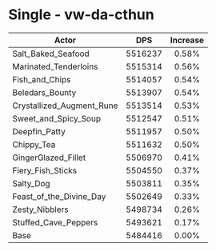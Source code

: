 # Single - vw-da-cthun
| Actor | DPS | Increase |
|---|:---:|:---:|
|Salt_Baked_Seafood|5516237|0.58%|
|Marinated_Tenderloins|5515314|0.56%|
|Fish_and_Chips|5514057|0.54%|
|Beledars_Bounty|5513907|0.54%|
|Crystallized_Augment_Rune|5513514|0.53%|
|Sweet_and_Spicy_Soup|5512547|0.51%|
|Deepfin_Patty|5511957|0.50%|
|Chippy_Tea|5511632|0.50%|
|GingerGlazed_Fillet|5506970|0.41%|
|Fiery_Fish_Sticks|5504550|0.37%|
|Salty_Dog|5503811|0.35%|
|Feast_of_the_Divine_Day|5502649|0.33%|
|Zesty_Nibblers|5498734|0.26%|
|Stuffed_Cave_Peppers|5493621|0.17%|
|Base|5484416|0.00%|
